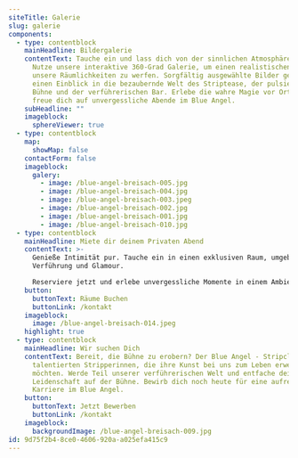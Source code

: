 ```yaml
---
siteTitle: Galerie
slug: galerie
components:
  - type: contentblock
    mainHeadline: Bildergalerie
    contentText: Tauche ein und lass dich von der sinnlichen Atmosphäre verführen.
      Nutze unsere interaktive 360-Grad Galerie, um einen realistischen Blick in
      unsere Räumlichkeiten zu werfen. Sorgfältig ausgewählte Bilder geben dir
      einen Einblick in die bezaubernde Welt des Striptease, der pulsierenden
      Bühne und der verführerischen Bar. Erlebe die wahre Magie vor Ort und
      freue dich auf unvergessliche Abende im Blue Angel.
    subHeadline: ""
    imageblock:
      sphereViewer: true
  - type: contentblock
    map:
      showMap: false
    contactForm: false
    imageblock:
      galery:
        - image: /blue-angel-breisach-005.jpg
        - image: /blue-angel-breisach-004.jpg
        - image: /blue-angel-breisach-003.jpeg
        - image: /blue-angel-breisach-002.jpg
        - image: /blue-angel-breisach-001.jpg
        - image: /blue-angel-breisach-010.jpg
  - type: contentblock
    mainHeadline: Miete dir deinem Privaten Abend
    contentText: >-
      Genieße Intimität pur. Tauche ein in einen exklusiven Raum, umgeben von
      Verführung und Glamour.

      Reserviere jetzt und erlebe unvergessliche Momente in einem Ambiente, das deine Sinne betört.
    button:
      buttonText: Räume Buchen
      buttonLink: /kontakt
    imageblock:
      image: /blue-angel-breisach-014.jpeg
    highlight: true
  - type: contentblock
    mainHeadline: Wir suchen Dich
    contentText: Bereit, die Bühne zu erobern? Der Blue Angel - Stripclub sucht nach
      talentierten Stripperinnen, die ihre Kunst bei uns zum Leben erwecken
      möchten. Werde Teil unserer verführerischen Welt und entfache deine
      Leidenschaft auf der Bühne. Bewirb dich noch heute für eine aufregende
      Karriere im Blue Angel.
    button:
      buttonText: Jetzt Bewerben
      buttonLink: /kontakt
    imageblock:
      backgroundImage: /blue-angel-breisach-009.jpg
id: 9d75f2b4-8ce0-4606-920a-a025efa415c9
---
```

